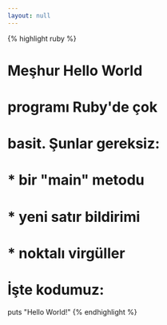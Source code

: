 ```yaml
---
layout: null
---
```


{% highlight ruby %}
# Meşhur Hello World
# programı Ruby'de çok
# basit. Şunlar gereksiz:
#
# * bir "main" metodu
# * yeni satır bildirimi
# * noktalı virgüller
#
# İşte kodumuz:

puts "Hello World!"
{% endhighlight %}
